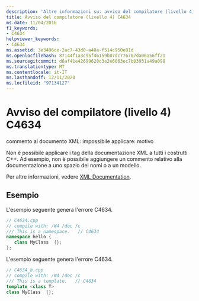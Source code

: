 ```yaml
---
description: 'Altre informazioni su: avviso del compilatore (livello 4) C4634'
title: Avviso del compilatore (livello 4) C4634
ms.date: 11/04/2016
f1_keywords:
- C4634
helpviewer_keywords:
- C4634
ms.assetid: 3e3496ce-2ac7-43d0-a48a-f514c950e81d
ms.openlocfilehash: 87144f1a3c95f46159b07dc776707da06a56ff21
ms.sourcegitcommit: d6af41e42699628c3e2e6063ec7b03931a49a098
ms.translationtype: MT
ms.contentlocale: it-IT
ms.lasthandoff: 12/11/2020
ms.locfileid: "97134127"
---
```

# <a name="compiler-warning-level-4-c4634"></a>Avviso del compilatore (livello 4) C4634

commento al documento XML: impossibile applicare: motivo

Non è possibile applicare i tag della documentazione XML a tutti i costrutti C++.  Ad esempio, non è possibile aggiungere un commento relativo alla documentazione a uno spazio dei nomi o a un modello.

Per altre informazioni, vedere [XML Documentation](../../build/reference/xml-documentation-visual-cpp.md).

## <a name="examples"></a>Esempio

L'esempio seguente genera l'errore C4634.

```cpp
// C4634.cpp
// compile with: /W4 /doc /c
/// This is a namespace.   // C4634
namespace hello {
   class MyClass  {};
};
```

L'esempio seguente genera l'errore C4634.

```cpp
// C4634_b.cpp
// compile with: /W4 /doc /c
/// This is a template.   // C4634
template <class T>
class MyClass  {};
```
